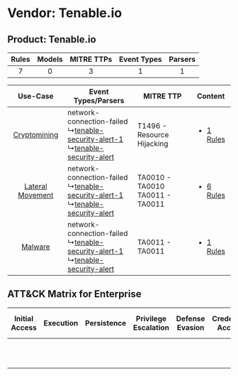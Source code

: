 Vendor: Tenable.io
==================
Product: Tenable.io
-------------------
| Rules | Models | MITRE TTPs | Event Types | Parsers |
|:-----:|:------:|:----------:|:-----------:|:-------:|
|   7   |   0    |     3      |      1      |    1    |

|    Use-Case    | Event Types/Parsers    | MITRE TTP    | Content    |
|:----:| ---- | ---- | ---- |
|     [Cryptomining](../../../UseCases/uc_cryptomining.md)     |  network-connection-failed<br> ↳[tenable-security-alert-1](Ps/pC_tenablesecurityalert1.md)<br> ↳[tenable-security-alert](Ps/pC_tenablesecurityalert.md)<br> | T1496 - Resource Hijacking<br>         | [<ul><li>1 Rules</li></ul>](RM/r_m_tenable.io_tenable.io_Cryptomining.md)     |
| [Lateral Movement](../../../UseCases/uc_lateral_movement.md) |  network-connection-failed<br> ↳[tenable-security-alert-1](Ps/pC_tenablesecurityalert1.md)<br> ↳[tenable-security-alert](Ps/pC_tenablesecurityalert.md)<br> | TA0010 - TA0010<br>TA0011 - TA0011<br> | [<ul><li>6 Rules</li></ul>](RM/r_m_tenable.io_tenable.io_Lateral_Movement.md) |
|          [Malware](../../../UseCases/uc_malware.md)          |  network-connection-failed<br> ↳[tenable-security-alert-1](Ps/pC_tenablesecurityalert1.md)<br> ↳[tenable-security-alert](Ps/pC_tenablesecurityalert.md)<br> | TA0011 - TA0011<br>    | [<ul><li>1 Rules</li></ul>](RM/r_m_tenable.io_tenable.io_Malware.md)          |

ATT&CK Matrix for Enterprise
----------------------------
| Initial Access | Execution | Persistence | Privilege Escalation | Defense Evasion | Credential Access | Discovery | Lateral Movement | Collection | Command and Control | Exfiltration | Impact                                                                  |
| -------------- | --------- | ----------- | -------------------- | --------------- | ----------------- | --------- | ---------------- | ---------- | ------------------- | ------------ | ----------------------------------------------------------------------- |
|                |           |             |                      |                 |                   |           |                  |            |                     |              | [Resource Hijacking](https://attack.mitre.org/techniques/T1496)<br><br> |